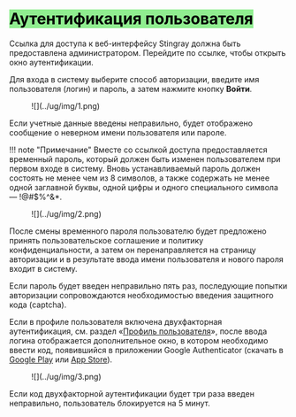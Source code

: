 # <span style='color: black; background: lightgreen'>Аутентификация пользователя

Ссылка для доступа к веб-интерфейсу Stingray должна быть предоставлена администратором. Перейдите по ссылке, чтобы открыть окно аутентификации.

Для входа в систему выберите способ авторизации, введите имя пользователя (логин) и пароль, а затем нажмите кнопку **Войти**.

<figure markdown>
![](../ug/img/1.png)
</figure>
 
Если учетные данные введены неправильно, будет отображено сообщение о неверном имени пользователя или пароле.

!!! note "Примечание"
    Вместе со ссылкой доступа предоставляется временный пароль, который должен быть изменен пользователем при первом входе в систему. Вновь устанавливаемый пароль должен состоять не менее чем из 8 символов, а также содержать не менее одной заглавной буквы, одной цифры и одного специального символа — !@#$%^&*.

<figure markdown>
![](../ug/img/2.png)
</figure>
 
После смены временного пароля пользователю будет предложено принять пользовательское соглашение и политику конфиденциальности, а затем он перенаправляется на страницу авторизации и в результате ввода имени пользователя и нового пароля входит в систему.

Если пароль будет введен неправильно пять раз, последующие попытки авторизации сопровождаются необходимостью введения защитного кода (captcha).
 
Если в профиле пользователя включена двухфакторная аутентификация, см. раздел «[Профиль пользователя](profil_polzovatelya.md)», после ввода логина отображается дополнительное окно, в котором необходимо ввести код, появившийся в приложении Google Authenticator (скачать в [Google Play](https://play.google.com/store/apps/details?id=com.google.android.apps.authenticator2&hl=ru&gl=US) или [App Store](https://apps.apple.com/ru/app/google-authenticator/id388497605)).

<figure markdown>
![](../ug/img/3.png)
</figure>
  
Если код двухфакторной аутентификации будет три раза введен неправильно, пользователь блокируется на 5 минут.
